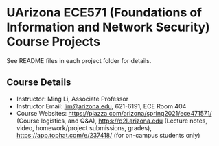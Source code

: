 # UArizona ECE571 (Foundations of Information and Network Security) Course Projects


<!-- UArizona ECE571 (Foundations of Information and Network Security) course projects -->


See README files in each project folder for details.

## Course Details

- Instructor: Ming Li, Associate Professor
- Instructor Email: lim@arizona.edu, 621-6191, ECE Room 404
- Course Websites: https://piazza.com/arizona/spring2021/ece471571/ (Course logistics, and Q&A), https://d2l.arizona.edu (Lecture notes, video, homework/project submissions, grades), https://app.tophat.com/e/237418/ (for on-campus students only)
